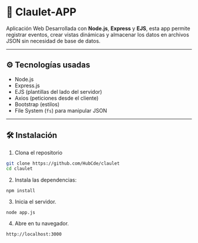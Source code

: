 # 🎉 Claulet-APP

Aplicación Web Desarrollada con **Node.js**, **Express** y **EJS**, esta app permite registrar eventos, crear vistas dinámicas y almacenar los datos en archivos JSON sin necesidad de base de datos.

---

## ⚙️ Tecnologías usadas

- Node.js
- Express.js
- EJS (plantillas del lado del servidor)
- Axios (peticiones desde el cliente)
- Bootstrap (estilos)
- File System (`fs`) para manipular JSON

---

## 🛠️ Instalación

1. Clona el repositorio

```bash
git clone https://github.com/HubCde/claulet
cd claulet
```

2. Instala las dependencias:

```
npm install
```

3. Inicia el servidor.

```
node app.js

```

4. Abre en tu navegador.

```
http://localhost:3000

```
